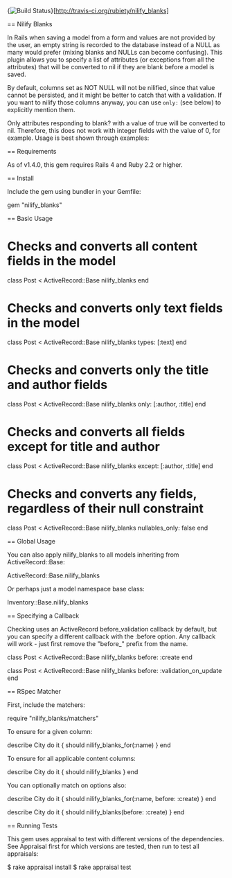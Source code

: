 {<img src="https://secure.travis-ci.org/rubiety/nilify_blanks.svg?branch=master" alt="Build Status" />}[http://travis-ci.org/rubiety/nilify_blanks]

== Nilify Blanks

In Rails when saving a model from a form and values are not provided by the user, an empty string is recorded to the database instead of a NULL as many would prefer (mixing blanks and NULLs can become confusing).  This plugin allows you to specify a list of attributes (or exceptions from all the attributes) that will be converted to nil if they are blank before a model is saved.

By default, columns set as NOT NULL will not be nilified, since that value cannot be persisted, and it might be better to catch that with a validation. If you want to nilify those columns anyway, you can use `only:` (see below) to explicitly mention them.

Only attributes responding to blank? with a value of true will be converted to nil.  Therefore, this does not work with integer fields with the value of 0, for example.  Usage is best shown through examples:

== Requirements

As of v1.4.0, this gem requires Rails 4 and Ruby 2.2 or higher.

== Install

Include the gem using bundler in your Gemfile:

  gem "nilify_blanks"

== Basic Usage

  # Checks and converts all content fields in the model
  class Post < ActiveRecord::Base
    nilify_blanks
  end

  # Checks and converts only text fields in the model
  class Post < ActiveRecord::Base
    nilify_blanks types: [:text]
  end

  # Checks and converts only the title and author fields
  class Post < ActiveRecord::Base
    nilify_blanks only: [:author, :title]
  end

  # Checks and converts all fields except for title and author
  class Post < ActiveRecord::Base
    nilify_blanks except: [:author, :title]
  end

  # Checks and converts any fields, regardless of their null constraint
  class Post < ActiveRecord::Base
    nilify_blanks nullables_only: false
  end

== Global Usage

You can also apply nilify_blanks to all models inheriting from ActiveRecord::Base:

  ActiveRecord::Base.nilify_blanks

Or perhaps just a model namespace base class:

  Inventory::Base.nilify_blanks

== Specifying a Callback

Checking uses an ActiveRecord before_validation callback by default, but you can specify a different callback with the :before option.  Any callback will work - just first remove the "before_" prefix from the name.

  class Post < ActiveRecord::Base
    nilify_blanks before: :create
  end

  class Post < ActiveRecord::Base
    nilify_blanks before: :validation_on_update
  end

== RSpec Matcher

First, include the matchers:

  require "nilify_blanks/matchers"

To ensure for a given column:

  describe City do
    it { should nilify_blanks_for(:name) }
  end

To ensure for all applicable content columns:

  describe City do
    it { should nilify_blanks }
  end

You can optionally match on options also:

  describe City do
    it { should nilify_blanks_for(:name, before: :create) }
  end

  describe City do
    it { should nilify_blanks(before: :create) }
  end

== Running Tests

This gem uses appraisal to test with different versions of the dependencies. See Appraisal first for which versions are tested, then run to test all appraisals:

  $ rake appraisal install
  $ rake appraisal test
